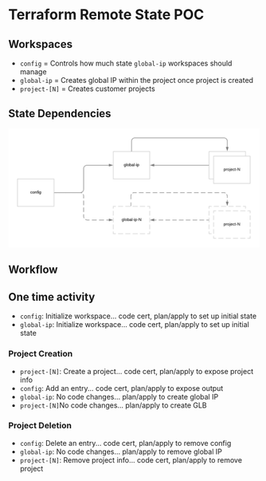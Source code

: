 # Terraform Remote State POC

## Workspaces

- `config` = Controls how much state `global-ip` workspaces should manage
- `global-ip` = Creates global IP within the project once project is created
- `project-[N]` = Creates customer projects

## State Dependencies

![State Dependencies](doc/state-dependencies.png)

## Workflow

## One time activity
- `config`: Initialize workspace... code cert, plan/apply to set up initial state
- `global-ip`: Initialize workspace... code cert, plan/apply to set up initial state

### Project Creation 

- `project-[N]`: Create a project... code cert, plan/apply to expose project info 
- `config`: Add an entry... code cert, plan/apply to expose output
- `global-ip`: No code changes... plan/apply to create global IP
- `project-[N]`No code changes... plan/apply to create GLB

### Project Deletion

- `config`: Delete an entry... code cert, plan/apply to remove config
- `global-ip`: No code changes... plan/apply to remove global IP
- `project-[N]`: Remove project info... code cert, plan/apply to remove project
